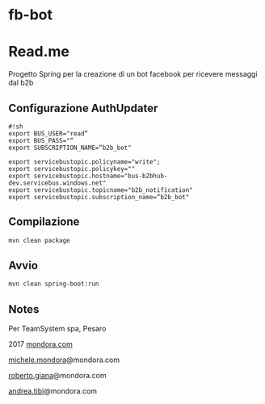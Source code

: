 # fb-bot

Read.me
=======

Progetto Spring per la creazione di un bot facebook per ricevere messaggi dal b2b


Configurazione AuthUpdater
--------------

```
#!sh
export BUS_USER="read”
export BUS_PASS="“
export SUBSCRIPTION_NAME=“b2b_bot"

export servicebustopic.policyname="write";
export servicebustopic.policykey=""
export servicebustopic.hostname="bus-b2bhub-dev.servicebus.windows.net"
export servicebustopic.topicname="b2b_notification"
export servicebustopic.subscription_name=“b2b_bot"
```

Compilazione
------------

```sh
mvn clean package
```

Avvio
-----

```sh
mvn clean spring-boot:run
```

Notes
-----
Per TeamSystem spa, Pesaro

2017 [mondora.com](https://mondora.com)

[michele.mondora](https://mondora.com/#!/user/2QY3oqMRqjE2tv6Z7)@mondora.com

[roberto.giana](https://mondora.com/#!/user/xmMTW3t5A2BZP8Njy)@mondora.com

[andrea.tibi](https://mondora.com/#!/user/iedMh7Xd5LyNi8jrf)@mondora.com